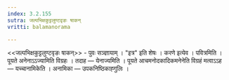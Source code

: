 ```yaml
---
index: 3.2.155
sutra: जल्पभिक्षकुट्टलुण्टवृङः षाकन्
vritti: balamanorama

---
```

<<जल्पभिक्षकुट्टलुण्टवृङः षाकन्>> - पुवः सञ्ज्ञायाम् । "इत्र" इति शेषः । करणे इत्येव । पवित्रमिति । पूयते अनेनाऽ‌ऽज्यामिति विग्रहः । तदाह —  येनाज्यमिति । पूयते आचमनोदकादिकमनेनेति विग्रहं मत्वाऽ‌ऽह —  यच्चानामिकेति । अनामिका  — उपकनिष्ठिकाह्गुलिः । 